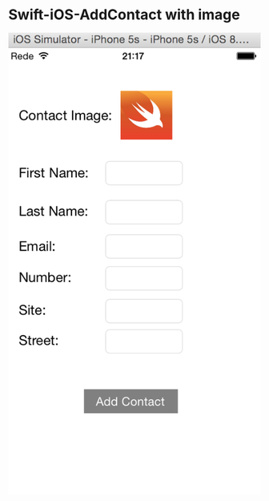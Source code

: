 # Swift-iOS-AddContact with image


![Alt text](/Screenshot_iPhone/img.png?raw=true "")


<p align="center">
  <img />
</p>
